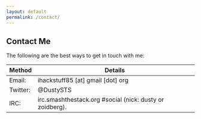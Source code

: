 ```yaml
---
layout: default
permalink: /contact/
---
```


## Contact Me

The following are the best ways to get in touch with me:

Method   | Details
---------|--------
Email:   | ihackstuff85 [at] gmail [dot] org
Twitter: | @DustySTS
IRC: 	 | irc.smashthestack.org #social (nick: dusty or zoidberg).


